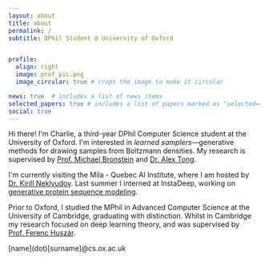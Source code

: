 ```yaml
---
layout: about
title: about
permalink: /
subtitle: DPhil Student @ University of Oxford


profile:
  align: right
  image: prof_pic.png
  image_circular: true # crops the image to make it circular

news: true  # includes a list of news items
selected_papers: true # includes a list of papers marked as "selected={true}"
social: true
---
```


Hi there! I'm Charlie, a third-year DPhil Computer Science student at the University of Oxford. 
I'm interested in _learned samplers_—generative methods for drawing samples from Boltzmann densities.
My research is supervised by [Prof.&nbsp;Michael&nbsp;Bronstein](https://www.cs.ox.ac.uk/people/michael.bronstein/) and [Dr.&nbsp;Alex&nbsp;Tong](https://www.alextong.net). 

I'm currently visiting the Mila - Quebec AI Institute, where I am hosted by [Dr.&nbsp;Kirill&nbsp;Neklyudov](https://necludov.github.io). Last summer I interned at InstaDeep, working on [generative protein sequence modeling](https://www.nature.com/articles/s41467-025-58250-2).

Prior to Oxford, I studied the MPhil in Advanced Computer Science at the University of Cambridge, graduating with distinction.
Whilst in Cambridge my research focused on deep learning theory, and was supervised by [Prof.&nbsp;Ferenc&nbsp;Huszár](https://www.inference.vc/).

\[name\]\(dot\)\[surname\]@cs.ox.ac.uk
